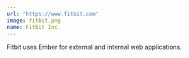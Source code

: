 ```yaml
---
url: 'https://www.fitbit.com'
image: fitbit.png
name: Fitbit Inc.
---
```

Fitbit uses Ember for external and internal web applications.